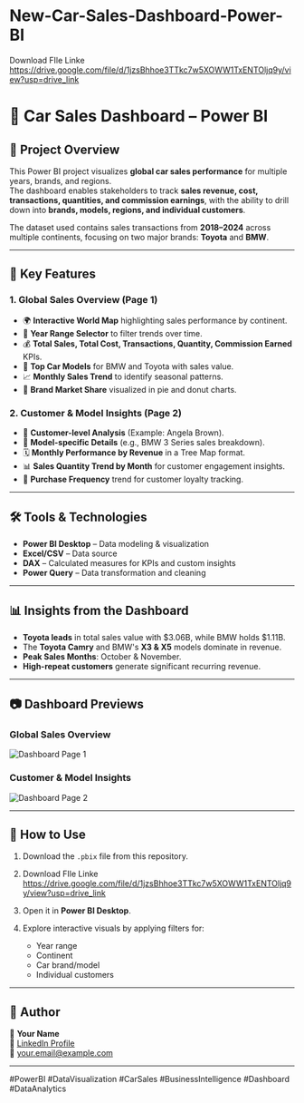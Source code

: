 # New-Car-Sales-Dashboard-Power-BI

Download FIle Linke 
https://drive.google.com/file/d/1jzsBhhoe3TTkc7w5XOWW1TxENTOljq9y/view?usp=drive_link

# 🚗 Car Sales Dashboard – Power BI

## 📌 Project Overview
This Power BI project visualizes **global car sales performance** for multiple years, brands, and regions.  
The dashboard enables stakeholders to track **sales revenue, cost, transactions, quantities, and commission earnings**, with the ability to drill down into **brands, models, regions, and individual customers**.

The dataset used contains sales transactions from **2018–2024** across multiple continents, focusing on two major brands: **Toyota** and **BMW**.

---

## 🎯 Key Features
### **1. Global Sales Overview (Page 1)**
- 🌍 **Interactive World Map** highlighting sales performance by continent.
- 📅 **Year Range Selector** to filter trends over time.
- 💰 **Total Sales, Total Cost, Transactions, Quantity, Commission Earned** KPIs.
- 🚗 **Top Car Models** for BMW and Toyota with sales value.
- 📈 **Monthly Sales Trend** to identify seasonal patterns.
- 🥧 **Brand Market Share** visualized in pie and donut charts.

### **2. Customer & Model Insights (Page 2)**
- 👤 **Customer-level Analysis** (Example: Angela Brown).
- 🚗 **Model-specific Details** (e.g., BMW 3 Series sales breakdown).
- 🗓 **Monthly Performance by Revenue** in a Tree Map format.
- 📊 **Sales Quantity Trend by Month** for customer engagement insights.
- 🔄 **Purchase Frequency** trend for customer loyalty tracking.

---

## 🛠 Tools & Technologies
- **Power BI Desktop** – Data modeling & visualization
- **Excel/CSV** – Data source
- **DAX** – Calculated measures for KPIs and custom insights
- **Power Query** – Data transformation and cleaning

---

## 📊 Insights from the Dashboard
- **Toyota leads** in total sales value with $3.06B, while BMW holds $1.11B.
- The **Toyota Camry** and BMW's **X3 & X5** models dominate in revenue.
- **Peak Sales Months**: October & November.
- **High-repeat customers** generate significant recurring revenue.

---

## 📷 Dashboard Previews
### **Global Sales Overview**
![Dashboard Page 1](Screenshot%202025-07-28%20140504.png)

### **Customer & Model Insights**
![Dashboard Page 2](Screenshot%202025-07-28%20141143.png)

---

## 🚀 How to Use
1. Download the `.pbix` file from this repository.
2. Download FIle Linke 
https://drive.google.com/file/d/1jzsBhhoe3TTkc7w5XOWW1TxENTOljq9y/view?usp=drive_link

3. Open it in **Power BI Desktop**.
4. Explore interactive visuals by applying filters for:
   - Year range
   - Continent
   - Car brand/model
   - Individual customers

---

## 📌 Author
👤 **Your Name**  
🔗 [LinkedIn Profile](https://www.linkedin.com/in/ashutosh-singh86/)  
📧 your.email@example.com

---
#PowerBI #DataVisualization #CarSales #BusinessIntelligence #Dashboard #DataAnalytics
